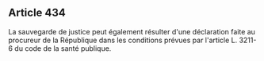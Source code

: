 Article 434
----
La sauvegarde de justice peut également résulter d'une déclaration faite au
procureur de la République dans les conditions prévues par l'article L. 3211-6
du code de la santé publique.

